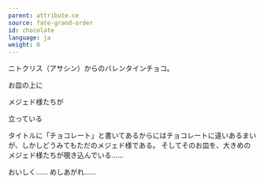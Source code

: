 ```yaml
---
parent: attribute.ce
source: fate-grand-order
id: chocolate
language: ja
weight: 0
---
```


ニトクリス（アサシン）からのバレンタインチョコ。


お皿の上に

メジェド様たちが

立っている


タイトルに「チョコレート」と書いてあるからにはチョコレートに違いあるまいが、しかしどうみてもただのメジェド様である。
そしてそのお皿を、大きめのメジェド様たちが覗き込んでいる……

おいしく……
めしあがれ……
